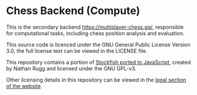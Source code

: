 # Chess Backend (Compute)
This is the secondary backend https://multiplayer-chess.gq/, responsible for computational tasks, including chess position analysis and evaluation.

This source code is licenced under the GNU General Public License Version 3.0, the full license text can be viewed in the LICENSE file.

This repository contains a portion of [Stockfish ported to JavaScript](https://github.com/nmrugg/stockfish.js), created by Nathan Rugg and licensed under the GNU GPL-v3.

Other licensing details in this repository can be viewed in the [legal section of the website](https://multiplayer-chess.gq/legal.html).

